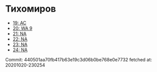 # Тихомиров
- [19: AC](19.md)
- [20: WA 9](20.md)
- [21: NA](21.md)
- [22: NA](22.md)
- [23: NA](23.md)
- [24: NA](24.md)

Commit: 440501aa70fb417b63e19c3d06b0be768e0e7732
 fetched at: 20201020-230254
